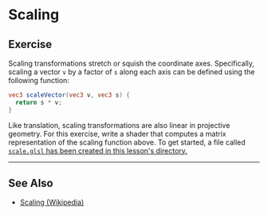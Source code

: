 # Scaling

## Exercise

Scaling transformations stretch or squish the coordinate axes. Specifically, scaling a vector `v` by a factor of `s` along each axis can be defined using the following function:

```glsl
vec3 scaleVector(vec3 v, vec3 s) {
  return s * v;
}
```

Like translation, scaling transformations are also linear in projective geometry. For this exercise, write a shader that computes a matrix representation of the scaling function above. To get started, a file called <a href="/open/geom-3" target="_blank">`scale.glsl` has been created in this lesson's directory.</a>

***

## See Also

* <a target="_blank" href="http://en.wikipedia.org/wiki/Scaling_(geometry)" title="Scaling (Wikipedia)">Scaling (Wikipedia)</a>
